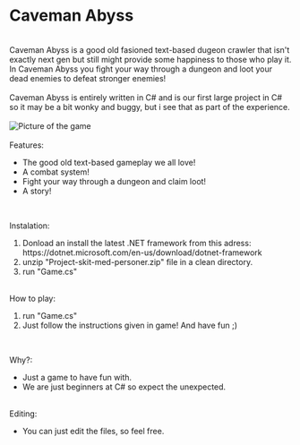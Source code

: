 <h1>Caveman Abyss</h1>
<br />
Caveman Abyss is a good old fasioned text-based dugeon crawler that isn't exactly next gen but still might provide some happiness to those who play it. 
In Caveman Abyss you fight your way through a dungeon and loot your dead enemies to defeat stronger enemies!
<br/><br/>
Caveman Abyss is entirely written in C# and is our first large project in C# so it may be a bit wonky and buggy, but i see that as part of the experience. 
<br />
<br />
<image title="picture" alt="Picture of the game" src="https://iili.io/bqKCPe.md.png">
<br /><br />
Features:<br />
	<ul>
		<li>The good old text-based gameplay we all love!</li>
		<li>A combat system!</li>
		<li>Fight your way through a dungeon and claim loot!</li>
		<li>A story!</li>
	</ul>
<br />

Instalation:<br />
<ol>
	<li>Donload an install the latest .NET framework from this adress: https://dotnet.microsoft.com/en-us/download/dotnet-framework</li>
	<li>unzip "Project-skit-med-personer.zip" file in a clean directory.</li>
	<li>run "Game.cs"</li>
</ol>
<br />
How to play:<br />
<ol>
	<li>run "Game.cs"</li>
	<li>Just follow the instructions given in game! And have fun ;)</li>
</ol>
<br />

Why?:<br />
<ul>
	<li>Just a game to have fun with.</li>
	<li>We are just beginners at C# so expect the unexpected.</li>
</ul>
<br />
Editing:<br />
<ul>
	<li>You can just edit the files, so feel free.</li>
</ul>